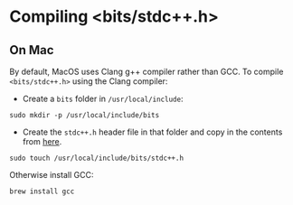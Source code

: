 # Compiling <bits/stdc++.h>

## On Mac

By default, MacOS uses Clang g++ compiler rather than GCC. To compile `<bits/stdc++.h>` using the Clang compiler:

- Create a `bits` folder in `/usr/local/include`:

```
sudo mkdir -p /usr/local/include/bits
```

- Create the `stdc++.h` header file in that folder and copy in the contents from [here](https://github.com/gcc-mirror/gcc/blob/master/libstdc%2B%2B-v3/include/precompiled/stdc%2B%2B.h).

```
sudo touch /usr/local/include/bits/stdc++.h
```

Otherwise install GCC:

```
brew install gcc
```
